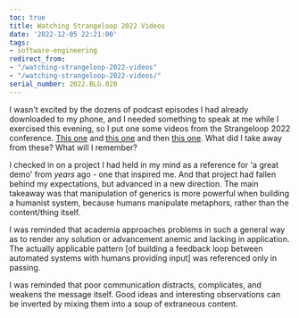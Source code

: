 ```yaml
---
toc: true
title: Watching Strangeloop 2022 Videos
date: '2022-12-05 22:21:00'
tags:
- software-engineering
redirect_from:
- "/watching-strangeloop-2022-videos"
- "/watching-strangeloop-2022-videos/"
serial_number: 2022.BLG.020
---
```

I wasn't excited by the dozens of podcast episodes I had already downloaded to my phone, and I needed something to speak at me while I exercised this evening, so I put one some videos from the Strangeloop 2022 conference. [This one](https://www.youtube.com/watch?v=ifYuvgXZ108) and [this one](https://www.youtube.com/watch?v=KqhvZ4xTnhQ) and then [this one](https://www.youtube.com/watch?v=ufIndNknUdA&t=2347s). What did I take away from these? What will I remember?

I checked in on a project I had held in my mind as a reference for 'a great demo' from _years_ ago - one that inspired me. And that project had fallen behind my expectations, but advanced in a new direction. The main takeaway was that manipulation of generics is more powerful when building a humanist system, because humans manipulate metaphors, rather than the content/thing itself.

I was reminded that academia approaches problems in such a general way as to render any solution or advancement anemic and lacking in application. The actually applicable pattern [of building a feedback loop between automated systems with humans providing input] was referenced only in passing.

I was reminded that poor communication distracts, complicates, and weakens the message itself. Good ideas and interesting observations can be inverted by mixing them into a soup of extraneous content.

